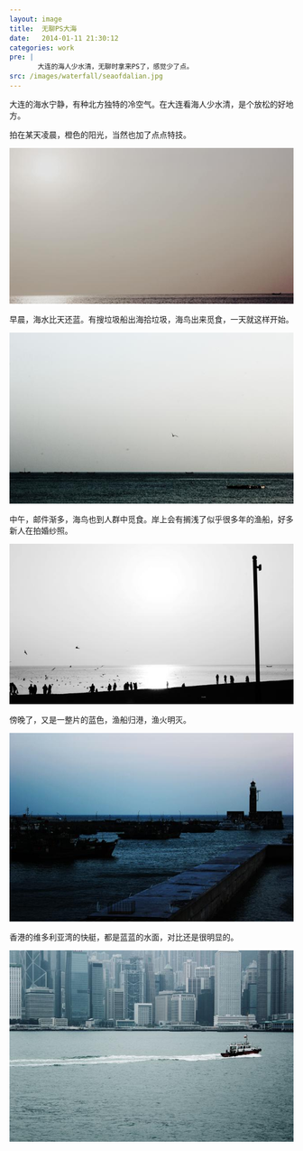 ```yaml
---
layout: image
title:  无聊PS大海
date:   2014-01-11 21:30:12
categories: work
pre: | 
       大连的海人少水清，无聊时拿来PS了，感觉少了点。
src: /images/waterfall/seaofdalian.jpg
---
```


大连的海水宁静，有种北方独特的冷空气。在大连看海人少水清，是个放松的好地方。

拍在某天凌晨，橙色的阳光，当然也加了点点特技。

![](/images/seaofdalian.jpg)

早晨，海水比天还蓝。有搜垃圾船出海拾垃圾，海鸟出来觅食，一天就这样开始。

![](/images/seaofdalian2.jpg)

中午，邮件渐多，海鸟也到人群中觅食。岸上会有搁浅了似乎很多年的渔船，好多新人在拍婚纱照。

![](/images/seaofdalian4.jpg)

傍晚了，又是一整片的蓝色，渔船归港，渔火明灭。

![](/images/seaofdalian3.jpg)

香港的维多利亚湾的快艇，都是蓝蓝的水面，对比还是很明显的。

![](/images/victoriabay.jpg) 

